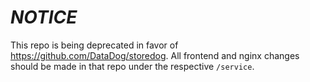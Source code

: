 # ***NOTICE***
This repo is being deprecated in favor of https://github.com/DataDog/storedog. All frontend and nginx changes should be made in that repo under the respective `/service`.




